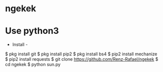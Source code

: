 # ngekek
# Use python3

- Install -

$ pkg install git
$ pkg install pip2
$ pkg install bs4
$ pip2 install mechanize
$ pip2 install requests
$ git clone https://github.com/Renz-Rafael/ngekek
$ cd ngekek
$ python sun.py
